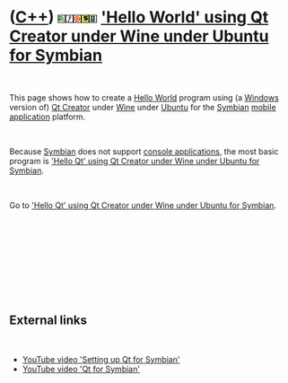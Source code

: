 
 

 

 

 

 

([C++](Cpp.md)) ![Qt Creator](PicQtCreator.png)![Wine](PicWine.png)![Ubuntu](PicUbuntu.png)![Symbian](PicSymbian.png)![Mobile](PicMobile.png) ['Hello World' using Qt Creator under Wine under Ubuntu for Symbian](CppHelloWorldQtCreatorWineUbuntuSymbian.md)
================================================================================================================================================================================================================================================================

 

This page shows how to create a [Hello World](CppHelloWorld.md) program
using (a [Windows](CppWindows.md) version of) [Qt
Creator](CppQtCreator.md) under [Wine](CppWine.md) under
[Ubuntu](CppUbuntu.md) for the [Symbian](CppSymbian.md) [mobile
application](CppMobileApplication.md) platform.

 

Because [Symbian](CppSymbian.md) does not support [console
applications](CppConsoleApplication.md), the most basic program is
['Hello Qt' using Qt Creator under Wine under Ubuntu for
Symbian](CppHelloQtQtCreatorUbuntuSymbian.md).

 

Go to ['Hello Qt' using Qt Creator under Wine under Ubuntu for
Symbian](CppHelloQtQtCreatorWineUbuntuSymbian.md).

 

 

 

 

 

External links
--------------

 

-   [YouTube video 'Setting up Qt for
    Symbian'](http://www.youtube.com/watch?v=bGJOQTkdttM)
-   [YouTube video 'Qt for
    Symbian'](http://www.youtube.com/watch?v=Rb43gnZI1A0)

 

 

 

 

 

 

